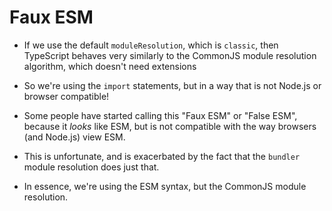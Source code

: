 # Faux ESM

- If we use the default `moduleResolution`, which is `classic`, then TypeScript behaves very similarly to the
  CommonJS module resolution algorithm, which doesn't need extensions

- So we're using the `import` statements, but in a way that is not Node.js or browser compatible!

- Some people have started calling this "Faux ESM" or "False ESM", because it _looks_ like ESM, but is not
  compatible with the way browsers (and Node.js) view ESM.

- This is unfortunate, and is exacerbated by the fact that the `bundler` module resolution does just that.

- In essence, we're using the ESM syntax, but the CommonJS module resolution.
